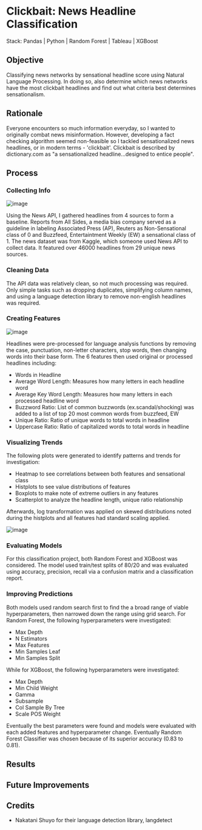 # Clickbait: News Headline Classification
Stack: Pandas | Python | Random Forest  | Tableau | XGBoost

## Objective
Classifying news networks by sensational headline score using Natural Language Processing. In doing so, also determine which news networks have the most clickbait headlines and find out what criteria best determines sensationalism.

## Rationale
Everyone encounters so much information everyday, so I wanted to originally combat news misinformation. However, developing a fact checking algorithm seemed non-feasible so I tackled sensationalized news headlines, or in modern terms - 'clickbait'. Clickbait is described by dictionary.com as "a sensationalized headline...designed to entice people".

## Process
### Collecting Info
![image](https://github.com/seansjj/news_headline_classification/assets/141446128/451ecc27-f2d0-4822-9048-b557cef80fa8)

Using the News API, I gathered headlines from 4 sources to form a baseline. Reports from All Sides, a media bias company served as a guideline in labeling Associated Press (AP), Reuters as Non-Sensational class of 0 and Buzzfeed, Entertaintment Weekly (EW) a sensational class of 1. The news dataset was from Kaggle, which someone used News API to collect data. It featured over 46000 headlines from 29 unique news sources. 

### Cleaning Data
The API data was relatively clean, so not much processing was required. Only simple tasks such as dropping duplicates, simplifying column names, and using a language detection library to remove non-english headlines was required.

### Creating Features
![image](https://github.com/seansjj/news_headline_classification/assets/141446128/3b80e551-8531-4aa8-a257-2866e9e0ce07)

Headlines were pre-processed for language analysis functions by removing the case, punctuation, non-letter characters, stop words, then changing words into their base form. The 6 features then used original or processed headlines including:
- Words in Headline
- Average Word Length: Measures how many letters in each headline word
- Average Key Word Length: Measures how many letters in each processed headline word
- Buzzword Ratio: List of common buzzwords (ex.scandal/shocking) was added to a list of top 20 most common words from buzzfeed, EW
- Unique Ratio: Ratio of unique words to total words in headline
- Uppercase Ratio: Ratio of capitalized words to total words in headline
  
### Visualizing Trends
The following plots were generated to identify patterns and trends for investigation:
- Heatmap to see correlations between both features and sensational class
- Histplots to see value distributions of features
- Boxplots to make note of extreme outliers in any features
- Scatterplot to analyze the headline length, unique ratio relationship

Afterwards, log transformation was applied on skewed distributions noted during the histplots and all features had standard scaling applied.

![image](https://github.com/seansjj/news_headline_classification/assets/141446128/da8b218c-6cf0-434b-b221-c8e72b7c0b2a)

### Evaluating Models
For this classification project, both Random Forest and XGBoost was considered. The model used train/test splits of 80/20 and was evaluated using accuracy, precision, recall via a confusion matrix and a classification report.

### Improving Predictions
Both models used random search first to find the a broad range of viable hyperparameters, then narrowed down the range using grid search.
For Random Forest, the following hyperparameters were investigated:
- Max Depth
- N Estimators
- Max Features
- Min Samples Leaf
- Min Samples Split

While for XGBoost, the following hyperparameters were investigated:
- Max Depth
- Min Child Weight
- Gamma
- Subsample
- Col Sample By Tree
- Scale POS Weight

Eventually the best parameters were found and models were evaluated with each added features and hyperparameter change. Eventually Random Forest Classifier was chosen because of its superior accuracy (0.83 to 0.81).

## Results

## Future Improvements

## Credits
- Nakatani Shuyo for their language detection library, langdetect
